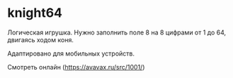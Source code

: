 # knight64

Логическая игрушка. Нужно заполнить поле 8 на 8 цифрами от 1 до 64, двигаясь ходом коня.

Адаптировано для мобильных устройств.

Смотреть онлайн (https://avavax.ru/src/1001/)

